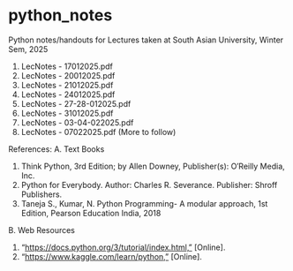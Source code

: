 # python_notes
Python notes/handouts for Lectures taken at South Asian University, Winter Sem, 2025

1. LecNotes - 17012025.pdf
2. LecNotes - 20012025.pdf
3. LecNotes - 21012025.pdf
4. LecNotes - 24012025.pdf
5. LecNotes - 27-28-012025.pdf
6. LecNotes - 31012025.pdf
7. LecNotes - 03-04-022025.pdf
8. LecNotes - 07022025.pdf
(More to follow)

References:
A. Text Books
1.  Think Python, 3rd Edition; by Allen Downey, Publisher(s): O′Reilly Media, Inc.
2.  Python for Everybody. Author: Charles R. Severance. Publisher: Shroff Publishers.
3.  Taneja S., Kumar, N. Python Programming- A modular approach, 1st Edition, Pearson Education India,
2018

B. Web Resources
1. “https://docs.python.org/3/tutorial/index.html,” [Online]. 
2. “https://www.kaggle.com/learn/python,” [Online]. 
